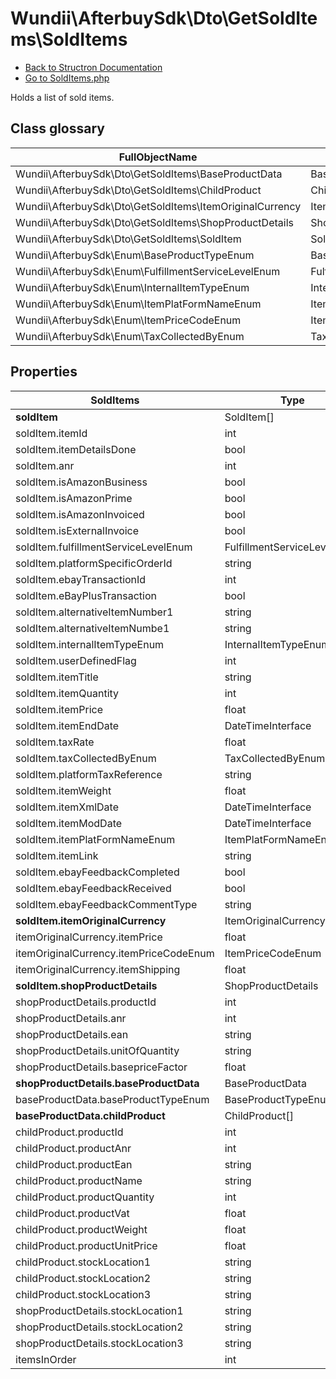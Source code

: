 # Wundii\AfterbuySdk\Dto\GetSoldItems\SoldItems
- [Back to Structron Documentation](./../_Structron.md)
- [Go to SoldItems.php](./../../src/Dto/GetSoldItems/SoldItems.php)

Holds a list of sold items.

## Class glossary
| FullObjectName | Object |
| -------------- | ------ |
| Wundii\AfterbuySdk\Dto\GetSoldItems\BaseProductData | BaseProductData |
| Wundii\AfterbuySdk\Dto\GetSoldItems\ChildProduct | ChildProduct |
| Wundii\AfterbuySdk\Dto\GetSoldItems\ItemOriginalCurrency | ItemOriginalCurrency |
| Wundii\AfterbuySdk\Dto\GetSoldItems\ShopProductDetails | ShopProductDetails |
| Wundii\AfterbuySdk\Dto\GetSoldItems\SoldItem | SoldItem |
| Wundii\AfterbuySdk\Enum\BaseProductTypeEnum | BaseProductTypeEnum |
| Wundii\AfterbuySdk\Enum\FulfillmentServiceLevelEnum | FulfillmentServiceLevelEnum |
| Wundii\AfterbuySdk\Enum\InternalItemTypeEnum | InternalItemTypeEnum |
| Wundii\AfterbuySdk\Enum\ItemPlatFormNameEnum | ItemPlatFormNameEnum |
| Wundii\AfterbuySdk\Enum\ItemPriceCodeEnum | ItemPriceCodeEnum |
| Wundii\AfterbuySdk\Enum\TaxCollectedByEnum | TaxCollectedByEnum |

## Properties
| SoldItems                              | Type                        | Default                           | Description |
| -------------------------------------- | --------------------------- | --------------------------------- | ----------- |
| **soldItem**                           | SoldItem[]                  | []                                |             |
| soldItem.itemId                        | int                         | required                          |             |
| soldItem.itemDetailsDone               | bool                        | false                             |             |
| soldItem.anr                           | int                         | null                              |             |
| soldItem.isAmazonBusiness              | bool                        | false                             |             |
| soldItem.isAmazonPrime                 | bool                        | false                             |             |
| soldItem.isAmazonInvoiced              | bool                        | false                             |             |
| soldItem.isExternalInvoice             | bool                        | false                             |             |
| soldItem.fulfillmentServiceLevelEnum   | FulfillmentServiceLevelEnum | FulfillmentServiceLevelEnum::NONE |             |
| soldItem.platformSpecificOrderId       | string                      | null                              |             |
| soldItem.ebayTransactionId             | int                         | null                              |             |
| soldItem.eBayPlusTransaction           | bool                        | false                             |             |
| soldItem.alternativeItemNumber1        | string                      | null                              |             |
| soldItem.alternativeItemNumbe1         | string                      | null                              |             |
| soldItem.internalItemTypeEnum          | InternalItemTypeEnum        | null                              |             |
| soldItem.userDefinedFlag               | int                         | null                              |             |
| soldItem.itemTitle                     | string                      | null                              |             |
| soldItem.itemQuantity                  | int                         | null                              |             |
| soldItem.itemPrice                     | float                       | null                              |             |
| soldItem.itemEndDate                   | DateTimeInterface           | null                              |             |
| soldItem.taxRate                       | float                       | null                              |             |
| soldItem.taxCollectedByEnum            | TaxCollectedByEnum          | null                              |             |
| soldItem.platformTaxReference          | string                      | null                              |             |
| soldItem.itemWeight                    | float                       | null                              |             |
| soldItem.itemXmlDate                   | DateTimeInterface           | null                              |             |
| soldItem.itemModDate                   | DateTimeInterface           | null                              |             |
| soldItem.itemPlatFormNameEnum          | ItemPlatFormNameEnum        | null                              |             |
| soldItem.itemLink                      | string                      | null                              |             |
| soldItem.ebayFeedbackCompleted         | bool                        | null                              |             |
| soldItem.ebayFeedbackReceived          | bool                        | null                              |             |
| soldItem.ebayFeedbackCommentType       | string                      | null                              |             |
| **soldItem.itemOriginalCurrency**      | ItemOriginalCurrency        | null                              |             |
| itemOriginalCurrency.itemPrice         | float                       | null                              |             |
| itemOriginalCurrency.itemPriceCodeEnum | ItemPriceCodeEnum           | null                              |             |
| itemOriginalCurrency.itemShipping      | float                       | null                              |             |
| **soldItem.shopProductDetails**        | ShopProductDetails          | null                              |             |
| shopProductDetails.productId           | int                         | null                              |             |
| shopProductDetails.anr                 | int                         | null                              |             |
| shopProductDetails.ean                 | string                      | null                              |             |
| shopProductDetails.unitOfQuantity      | string                      | null                              |             |
| shopProductDetails.basepriceFactor     | float                       | null                              |             |
| **shopProductDetails.baseProductData** | BaseProductData             | null                              |             |
| baseProductData.baseProductTypeEnum    | BaseProductTypeEnum         | required                          |             |
| **baseProductData.childProduct**       | ChildProduct[]              | []                                |             |
| childProduct.productId                 | int                         | null                              |             |
| childProduct.productAnr                | int                         | null                              |             |
| childProduct.productEan                | string                      | null                              |             |
| childProduct.productName               | string                      | null                              |             |
| childProduct.productQuantity           | int                         | 0                                 |             |
| childProduct.productVat                | float                       | 0                                 |             |
| childProduct.productWeight             | float                       | 0                                 |             |
| childProduct.productUnitPrice          | float                       | 0                                 |             |
| childProduct.stockLocation1            | string                      | null                              |             |
| childProduct.stockLocation2            | string                      | null                              |             |
| childProduct.stockLocation3            | string                      | null                              |             |
| shopProductDetails.stockLocation1      | string                      | null                              |             |
| shopProductDetails.stockLocation2      | string                      | null                              |             |
| shopProductDetails.stockLocation3      | string                      | null                              |             |
| itemsInOrder                           | int                         | null                              |             |
